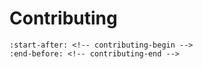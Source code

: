 # Contributing

```{include} ../../../CONTRIBUTING
:start-after: <!-- contributing-begin -->
:end-before: <!-- contributing-end -->
```
